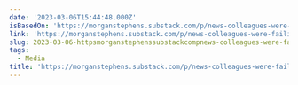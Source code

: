 ```yaml
---
date: '2023-03-06T15:44:48.000Z'
isBasedOn: 'https://morganstephens.substack.com/p/news-colleagues-were-failing'
link: 'https://morganstephens.substack.com/p/news-colleagues-were-failing'
slug: 2023-03-06-httpsmorganstephenssubstackcompnews-colleagues-were-failing
tags:
  - Media
title: 'https://morganstephens.substack.com/p/news-colleagues-were-failing'
---
```


